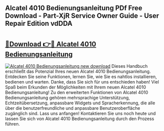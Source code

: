 ## Alcatel 4010 Bedienungsanleitung PDf Free Download - Part-XjR Service Owner Guide - User Repair Edition vdDDA

# <h2><a href="http://df4dkt.blite.top/?on=Alcatel+4010+Bedienungsanleitung">🔗Download 👉🔴 Alcatel 4010 Bedienungsanleitung</a></h2>

[![Alcatel 4010 Bedienungsanleitung new download](https://i.imgur.com/lujVjoI.png)](http://df4dkt.blite.top/?on=Alcatel+4010+Bedienungsanleitung)
Dieses Handbuch erschließt das Potenzial Ihres neuen Alcatel 4010 Bedienungsanleitung. Entdecken Sie seine Funktionen, lernen Sie, wie Sie es nahtlos installieren, bedienen und warten. Danke, dass Sie sich für uns entschieden haben! Viel Spaß beim Erkunden der Möglichkeiten mit Ihrem neuen Alcatel 4010 Bedienungsanleitung! Zu den erweiterten Funktionen von Alcatel 4010 Bedienungsanleitung gehören mehrsprachige Unterstützung, Echtzeitübersetzung, anpassbare Widgets und Spracherkennung, die alle über die benutzerfreundliche und anpassbare Benutzeroberfläche zugänglich sind. Lass uns anfangen! Kontaktieren Sie uns noch heute und lassen Sie sich von Alcatel 4010 Bedienungsanleitung durch den Prozess führen.
